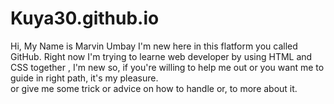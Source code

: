 # Kuya30.github.io
Hi, My Name is Marvin Umbay I'm new here in this flatform you called GitHub. Right now I'm trying to learne web developer by using HTML and CSS together , I'm new so, if you're willing to help me out or you want me to guide in  right path, it's my pleasure.  
or give me some trick or advice on how to handle or, to more about it.
